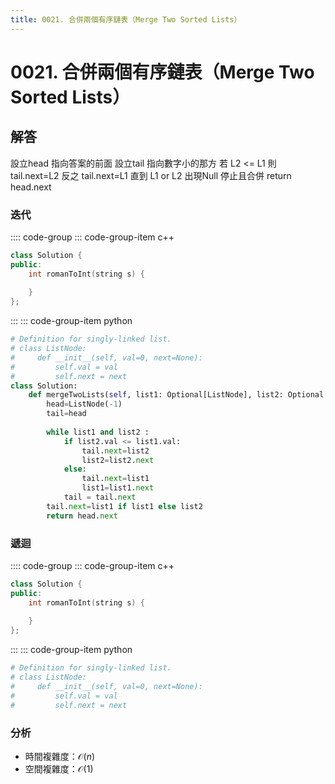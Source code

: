 ```yaml
---
title: 0021. 合併兩個有序鏈表（Merge Two Sorted Lists）
---
```


# 0021. 合併兩個有序鏈表（Merge Two Sorted Lists）

## 解答
設立head 指向答案的前面
設立tail 指向數字小的那方
若 L2 <= L1 則 tail.next=L2
反之  tail.next=L1
直到 L1 or L2 出現Null 停止且合併
return head.next
         
### 迭代

:::: code-group
::: code-group-item c++

``` cpp
class Solution {
public:
    int romanToInt(string s) {
  
    }
};
```

:::
::: code-group-item python

``` python
# Definition for singly-linked list.
# class ListNode:
#     def __init__(self, val=0, next=None):
#         self.val = val
#         self.next = next
class Solution:
    def mergeTwoLists(self, list1: Optional[ListNode], list2: Optional[ListNode]) -> Optional[ListNode]:
        head=ListNode(-1)
        tail=head
        
        while list1 and list2 :
            if list2.val <= list1.val:
                tail.next=list2
                list2=list2.next
            else:
                tail.next=list1
                list1=list1.next
            tail = tail.next
        tail.next=list1 if list1 else list2
        return head.next
```

### 遞迴


:::: code-group
::: code-group-item c++

``` cpp
class Solution {
public:
    int romanToInt(string s) {
  
    }
};
```

:::
::: code-group-item python

``` python
# Definition for singly-linked list.
# class ListNode:
#     def __init__(self, val=0, next=None):
#         self.val = val
#         self.next = next

```

### 分析

- 時間複雜度：$\mathcal{O}(n)$
- 空間複雜度：$\mathcal{O}(1)$